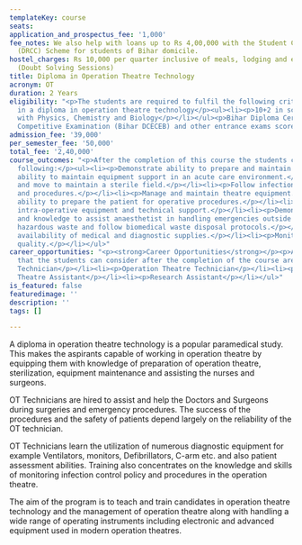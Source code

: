 ```yaml
---
templateKey: course
seats: 
application_and_prospectus_fee: '1,000'
fee_notes: We also help with loans up to Rs 4,00,000 with the Student Credit Card
  (DRCC) Scheme for students of Bihar domicile.
hostel_charges: Rs 10,000 per quarter inclusive of meals, lodging and evening tuition
  (Doubt Solving Sessions)
title: Diploma in Operation Theatre Technology
acronym: OT
duration: 2 Years
eligibility: "<p>The students are required to fulfil the following criteria for eligibility
  in a diploma in operation theatre technology</p><ul><li><p>10+2 in science stream
  with Physics, Chemistry and Biology</p></li></ul><p>Bihar Diploma Certificate Entrance
  Competitive Examination (Bihar DCECEB) and other entrance exams scores accepted</p>"
admission_fee: '39,000'
per_semester_fee: '50,000'
total_fee: '2,40,000'
course_outcomes: "<p>After the completion of this course the students can expect the
  following:</p><ul><li><p>Demonstrate ability to prepare and maintain Operation Theater.</p></li><li><p>Demonstrate
  ability to maintain equipment support in an acute care environment.</p></li><li><p>Identify
  and move to maintain a sterile field.</p></li><li><p>Follow infection control policies
  and procedures.</p></li><li><p>Manage and maintain theatre equipment.</p></li><li><p>Demonstrate
  ability to prepare the patient for operative procedures.</p></li><li><p>Provide
  intra-operative equipment and technical support.</p></li><li><p>Demonstrate skills
  and knowledge to assist anaesthetist in handling emergencies outside of OT Room.</p></li><li><p>Manage
  hazardous waste and follow biomedical waste disposal protocols.</p></li><li><p>Ensure
  availability of medical and diagnostic supplies.</p></li><li><p>Monitor and assure
  quality.</p></li></ul>"
career_opportunities: "<p><strong>Career Opportunities</strong></p><p>A few job positions
  that the students can consider after the completion of the course are</p><ul><li><p>Lab
  Technician</p></li><li><p>Operation Theatre Technician</p></li><li><p>Operation
  Theatre Assistant</p></li><li><p>Research Assistant</p></li></ul>"
is_featured: false
featuredimage: ''
description: ''
tags: []

---
```

A diploma in operation theatre technology is a popular paramedical study. This makes the aspirants capable of working in operation theatre by equipping them with knowledge of preparation of operation theatre, sterilization, equipment maintenance and assisting the nurses and surgeons. 

OT Technicians are hired to assist and help the Doctors and Surgeons during surgeries and emergency procedures. The success of the procedures and the safety of patients depend largely on the reliability of the OT technician.

OT Technicians learn the utilization of numerous diagnostic equipment for example Ventilators, monitors, Defibrillators, C-arm etc. and also patient assessment abilities. Training also concentrates on the knowledge and skills of monitoring infection control policy and procedures in the operation theatre.

The aim of the program is to teach and train candidates in operation theatre technology and the management of operation theatre along with handling a wide range of operating instruments including electronic and advanced equipment used in modern operation theatres.